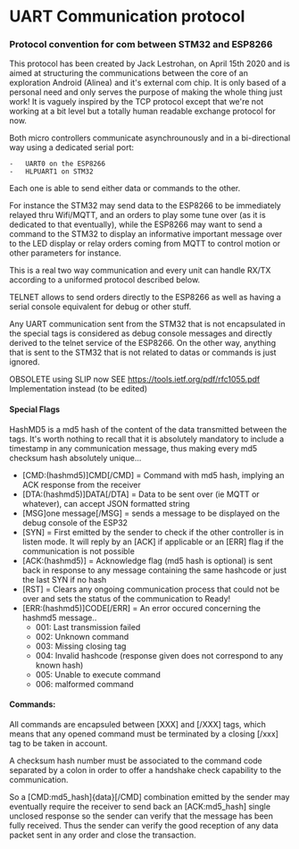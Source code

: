 # UART Communication protocol

### Protocol convention for com between STM32 and ESP8266

This protocol has been created by Jack Lestrohan, on April 15th 2020 and is aimed at structuring the communications between the core of an exploration Android (Alinea) and it's external com chip. It is only based of a personal need and only serves the purpose of making the whole thing just work! It is vaguely inspired by the TCP protocol except that we're not working at a bit level but a totally human readable exchange protocol for now.

Both micro controllers communicate asynchrounously and in a bi-directional way using a dedicated serial port:

	- 	UART0 on the ESP8266
	- 	HLPUART1 on STM32

Each one is able to send either data or commands to the other.

For instance the STM32 may send data to the ESP8266 to be immediately relayed thru Wifi/MQTT, and an orders to play some tune over (as it is dedicated to that eventually), while the ESP8266 may want to send a command to the STM32 to display an informative important message over to the LED display or relay orders coming from MQTT to control motion or other parameters for instance.

This is a real two way communication and every unit can handle RX/TX according to a uniformed protocol described below.

TELNET allows to send orders directly to the ESP8266 as well as having a serial console equivalent for debug or other stuff.

Any UART communication sent from the STM32 that is not encapsulated in the special tags is considered as debug console messages and directly derived to the telnet service of the ESP8266.
On the other way, anything that is sent to the STM32 that is not related to datas or commands is just ignored.


OBSOLETE using SLIP now
SEE https://tools.ietf.org/pdf/rfc1055.pdf Implementation instead (to be edited)

#### Special Flags

HashMD5 is a md5 hash of the content of the data transmitted between the tags. It's worth nothing to recall that it is absolutely mandatory to include a timestamp in any communication message, thus making every md5 checksum hash absolutely unique...



- [CMD:(hashmd5)]CMD[/CMD] = Command with md5 hash, implying an ACK response from the receiver
- [DTA:(hashmd5)]DATA[/DTA] = Data to be sent over (ie MQTT or whatever), can accept JSON formatted string
- [MSG]one message[/MSG] = sends a message to be displayed on the debug console of the ESP32
- [SYN] = First emitted by the sender to check if the other controller is in listen mode. It will reply by an [ACK] if applicable or an [ERR] flag if the communication is not possible
- [ACK:(hashmd5)] = Acknowledge flag (md5 hash is optional) is sent back in response to any message containing the same hashcode or just the last SYN if no hash
- [RST] = Clears any ongoing communication process that could not be over and sets the status of the communication to Ready!
- [ERR:(hashmd5)]CODE[/ERR] = An error occured concerning the hashmd5 message..
  - 001: Last transmission failed
  - 002: Unknown command
  - 003: Missing closing tag
  - 004: Invalid hashcode (response given does not correspond to any known hash)
  - 005: Unable to execute command
  - 006: malformed command



#### Commands:

All commands are encapsuled between [XXX] and [/XXX] tags, which means that any opened command must be terminated by a closing [/xxx] tag to be taken in account. 

A checksum hash number must be associated to the command code separated by a colon in order to offer a handshake check capability to the communication.

So a [CMD:md5_hash]{data}[/CMD] combination emitted by the sender may eventually require the receiver to send back an [ACK:md5_hash] single unclosed response so the sender can verify that the message has been fully received. Thus the sender can verify the good reception of any data packet sent in any order and close the transaction.

